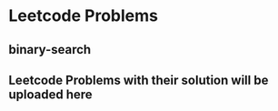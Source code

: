 # Leetcode Problems

## binary-search
## Leetcode Problems with their solution will be uploaded here